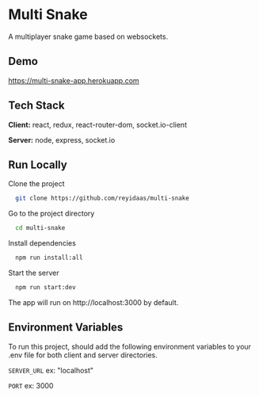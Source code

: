 # Multi Snake

A multiplayer snake game based on websockets.

## Demo

https://multi-snake-app.herokuapp.com

## Tech Stack

**Client:** react, redux, react-router-dom, socket.io-client

**Server:** node, express, socket.io

## Run Locally

Clone the project

```bash
  git clone https://github.com/reyidaas/multi-snake
```

Go to the project directory

```bash
  cd multi-snake
```

Install dependencies

```bash
  npm run install:all
```

Start the server

```bash
  npm run start:dev
```

The app will run on http://localhost:3000 by default.

## Environment Variables

To run this project, should add the following environment variables to your .env file for both client and server directories.

`SERVER_URL` ex: "localhost"

`PORT` ex: 3000
